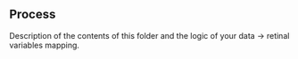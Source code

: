 ## Process

Description of the contents of this folder and the logic of your data → retinal variables mapping.